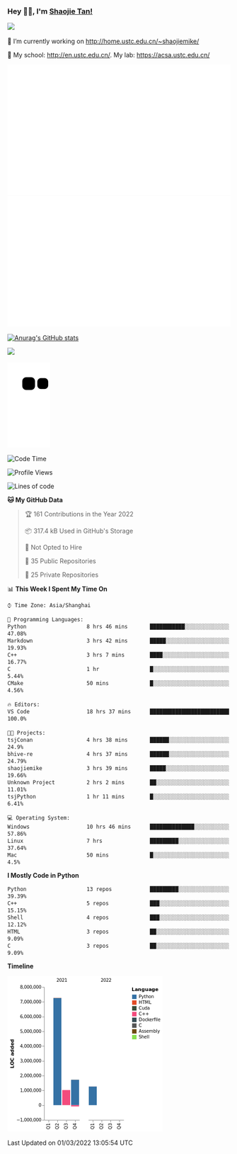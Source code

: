 

<!--
**Kirrito-k423/Kirrito-k423** is a ✨ _special_ ✨ repository because its `README.md` (this file) appears on your GitHub profile.

Here are some ideas to get you started:

- 🔭 I’m currently working on ...
- 🌱 I’m currently learning ...
- 👯 I’m looking to collaborate on ...
- 🤔 I’m looking for help with ...
- 💬 Ask me about ...
- 📫 How to reach me: ...
- 😄 Pronouns: ...
- ⚡ Fun fact: ...
-->
### Hey 👋🏽, I'm [Shaojie Tan!](http://home.ustc.edu.cn/~shaojiemike/about)

![](https://visitor-badge.glitch.me/badge?page_id=Kirrito-k423.Kirrito-k423)

🔭 I’m currently working on http://home.ustc.edu.cn/~shaojiemike/

👯 My school: http://en.ustc.edu.cn/. My lab: https://acsa.ustc.edu.cn/

![](https://github.com/Kirrito-k423/github-stats/blob/master/generated/overview.svg)
![](https://github.com/Kirrito-k423/github-stats/blob/master/generated/languages.svg)

[![Anurag's GitHub stats](https://github-readme-stats.vercel.app/api?username=Kirrito-k423&theme=flag-india&show_icons=true&hide=stars,prs,issues,contribs)](https://github.com/anuraghazra/github-readme-stats)

![](https://github-profile-summary-cards.vercel.app/api/cards/profile-details?username=Kirrito-k423&theme=vue)

![snake gif](https://github.com/Kirrito-k423/Kirrito-k423/blob/output/github-contribution-grid-snake.svg)

<!--START_SECTION:waka-->
![Code Time](http://img.shields.io/badge/Code%20Time-135%20hrs%201%20min-blue)

![Profile Views](http://img.shields.io/badge/Profile%20Views-2-blue)

![Lines of code](https://img.shields.io/badge/From%20Hello%20World%20I%27ve%20Written-11%20Million%20lines%20of%20code-blue)

**🐱 My GitHub Data** 

> 🏆 161 Contributions in the Year 2022
 > 
> 📦 317.4 kB Used in GitHub's Storage 
 > 
> 🚫 Not Opted to Hire
 > 
> 📜 35 Public Repositories 
 > 
> 🔑 25 Private Repositories  
 > 
📊 **This Week I Spent My Time On** 

```text
⌚︎ Time Zone: Asia/Shanghai

💬 Programming Languages: 
Python                   8 hrs 46 mins       ███████████░░░░░░░░░░░░░░   47.08% 
Markdown                 3 hrs 42 mins       █████░░░░░░░░░░░░░░░░░░░░   19.93% 
C++                      3 hrs 7 mins        ████░░░░░░░░░░░░░░░░░░░░░   16.77% 
C                        1 hr                █░░░░░░░░░░░░░░░░░░░░░░░░   5.44% 
CMake                    50 mins             █░░░░░░░░░░░░░░░░░░░░░░░░   4.56%

🔥 Editors: 
VS Code                  18 hrs 37 mins      █████████████████████████   100.0%

🐱‍💻 Projects: 
tsjConan                 4 hrs 38 mins       ██████░░░░░░░░░░░░░░░░░░░   24.9% 
bhive-re                 4 hrs 37 mins       ██████░░░░░░░░░░░░░░░░░░░   24.79% 
shaojiemike              3 hrs 39 mins       █████░░░░░░░░░░░░░░░░░░░░   19.66% 
Unknown Project          2 hrs 2 mins        ██░░░░░░░░░░░░░░░░░░░░░░░   11.01% 
tsjPython                1 hr 11 mins        █░░░░░░░░░░░░░░░░░░░░░░░░   6.41%

💻 Operating System: 
Windows                  10 hrs 46 mins      ██████████████░░░░░░░░░░░   57.86% 
Linux                    7 hrs               █████████░░░░░░░░░░░░░░░░   37.64% 
Mac                      50 mins             █░░░░░░░░░░░░░░░░░░░░░░░░   4.5%

```

**I Mostly Code in Python** 

```text
Python                   13 repos            █████████░░░░░░░░░░░░░░░░   39.39% 
C++                      5 repos             ███░░░░░░░░░░░░░░░░░░░░░░   15.15% 
Shell                    4 repos             ███░░░░░░░░░░░░░░░░░░░░░░   12.12% 
HTML                     3 repos             ██░░░░░░░░░░░░░░░░░░░░░░░   9.09% 
C                        3 repos             ██░░░░░░░░░░░░░░░░░░░░░░░   9.09%

```


**Timeline**

![Chart not found](https://raw.githubusercontent.com/Kirrito-k423/Kirrito-k423/main/charts/bar_graph.png) 


 Last Updated on 01/03/2022 13:05:54 UTC
<!--END_SECTION:waka-->

